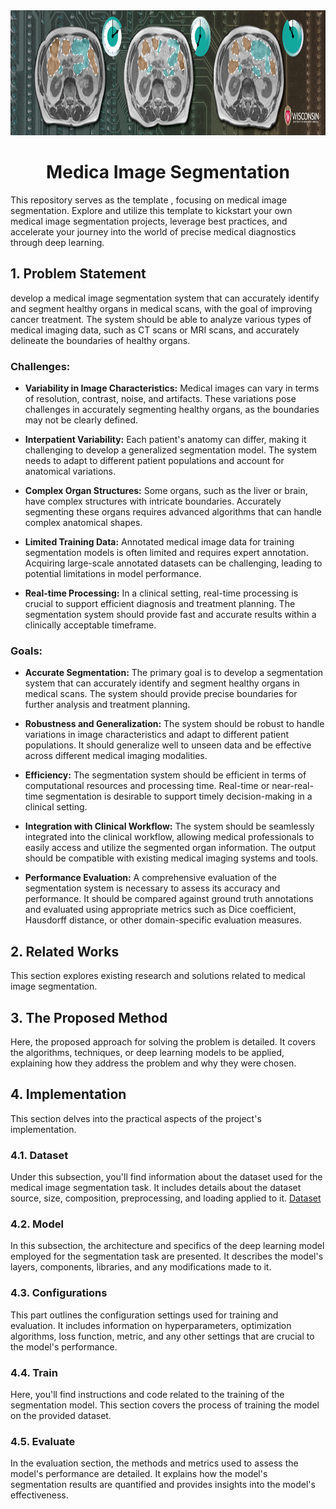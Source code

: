 <div align="center">
  <a href="https://www.kaggle.com/competitions/uw-madison-gi-tract-image-segmentation">
    <img src="cover.png" alt="Logo" width="" height="200">
  </a>

<h1 align="center">Medica Image Segmentation</h1>
</div>

This repository serves as the template , focusing on medical image segmentation. Explore and utilize this template to kickstart your own medical image segmentation projects, leverage best practices, and accelerate your journey into the world of precise medical diagnostics through deep learning.

## 1. Problem Statement
develop a medical image segmentation system that can accurately identify and segment healthy organs in medical scans, with the goal of improving cancer treatment. The system should be able to analyze various types of medical imaging data, such as CT scans or MRI scans, and accurately delineate the boundaries of healthy organs.

### Challenges:

* **Variability in Image Characteristics:** Medical images can vary in terms of resolution, contrast, noise, and artifacts. These variations pose challenges in accurately segmenting healthy organs, as the boundaries may not be clearly defined.

* **Interpatient Variability:** Each patient's anatomy can differ, making it challenging to develop a generalized segmentation model. The system needs to adapt to different patient populations and account for anatomical variations.

* **Complex Organ Structures:** Some organs, such as the liver or brain, have complex structures with intricate boundaries. Accurately segmenting these organs requires advanced algorithms that can handle complex anatomical shapes.

* **Limited Training Data:** Annotated medical image data for training segmentation models is often limited and requires expert annotation. Acquiring large-scale annotated datasets can be challenging, leading to potential limitations in model performance.

* **Real-time Processing:** In a clinical setting, real-time processing is crucial to support efficient diagnosis and treatment planning. The segmentation system should provide fast and accurate results within a clinically acceptable timeframe.

### Goals:

* **Accurate Segmentation:** The primary goal is to develop a segmentation system that can accurately identify and segment healthy organs in medical scans. The system should provide precise boundaries for further analysis and treatment planning.

* **Robustness and Generalization:** The system should be robust to handle variations in image characteristics and adapt to different patient populations. It should generalize well to unseen data and be effective across different medical imaging modalities.

* **Efficiency:** The segmentation system should be efficient in terms of computational resources and processing time. Real-time or near-real-time segmentation is desirable to support timely decision-making in a clinical setting.

* **Integration with Clinical Workflow:** The system should be seamlessly integrated into the clinical workflow, allowing medical professionals to easily access and utilize the segmented organ information. The output should be compatible with existing medical imaging systems and tools.

* **Performance Evaluation:** A comprehensive evaluation of the segmentation system is necessary to assess its accuracy and performance. It should be compared against ground truth annotations and evaluated using appropriate metrics such as Dice coefficient, Hausdorff distance, or other domain-specific evaluation measures.

## 2. Related Works
This section explores existing research and solutions related to medical image segmentation. 

## 3. The Proposed Method
Here, the proposed approach for solving the problem is detailed. It covers the algorithms, techniques, or deep learning models to be applied, explaining how they address the problem and why they were chosen.

## 4. Implementation
This section delves into the practical aspects of the project's implementation.

### 4.1. Dataset
Under this subsection, you'll find information about the dataset used for the medical image segmentation task. It includes details about the dataset source, size, composition, preprocessing, and loading applied to it.
[Dataset](https://drive.google.com/file/d/1-2ggesSU3agSBKpH-9siKyyCYfbo3Ixm/view?usp=sharing)

### 4.2. Model
In this subsection, the architecture and specifics of the deep learning model employed for the segmentation task are presented. It describes the model's layers, components, libraries, and any modifications made to it.

### 4.3. Configurations
This part outlines the configuration settings used for training and evaluation. It includes information on hyperparameters, optimization algorithms, loss function, metric, and any other settings that are crucial to the model's performance.

### 4.4. Train
Here, you'll find instructions and code related to the training of the segmentation model. This section covers the process of training the model on the provided dataset.

### 4.5. Evaluate
In the evaluation section, the methods and metrics used to assess the model's performance are detailed. It explains how the model's segmentation results are quantified and provides insights into the model's effectiveness.

